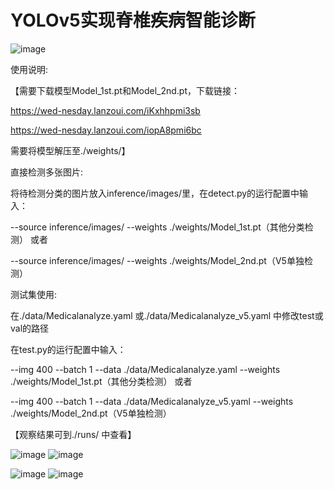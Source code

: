 # YOLOv5实现脊椎疾病智能诊断
![image](https://user-images.githubusercontent.com/61083624/120102057-db574580-c17b-11eb-85b3-d859faab138f.png)

使用说明:

【需要下载模型Model_1st.pt和Model_2nd.pt，下载链接：

https://wed-nesday.lanzoui.com/iKxhhpmi3sb 

https://wed-nesday.lanzoui.com/iopA8pmi6bc

需要将模型解压至./weights/】



直接检测多张图片:

将待检测分类的图片放入inference/images/里，在detect.py的运行配置中输入：

--source inference/images/ --weights ./weights/Model_1st.pt（其他分类检测） 或者

--source inference/images/ --weights ./weights/Model_2nd.pt（V5单独检测）

测试集使用:

在./data/Medicalanalyze.yaml 或./data/Medicalanalyze_v5.yaml 中修改test或val的路径

在test.py的运行配置中输入：

--img 400 --batch 1 --data ./data/Medicalanalyze.yaml --weights ./weights/Model_1st.pt（其他分类检测） 或者

--img 400 --batch 1 --data ./data/Medicalanalyze_v5.yaml --weights ./weights/Model_2nd.pt（V5单独检测）

【观察结果可到./runs/ 中查看】

![image](https://user-images.githubusercontent.com/61083624/120103371-de553480-c181-11eb-8592-1e6d9abd2418.png) ![image](https://user-images.githubusercontent.com/61083624/120103374-e1e8bb80-c181-11eb-98ed-2dedc408b0dd.png)


![image](https://user-images.githubusercontent.com/61083624/120103378-e9a86000-c181-11eb-8d66-ebe2e9faf030.png) ![image](https://user-images.githubusercontent.com/61083624/120103380-ec0aba00-c181-11eb-9918-daec814ca2ca.png)


